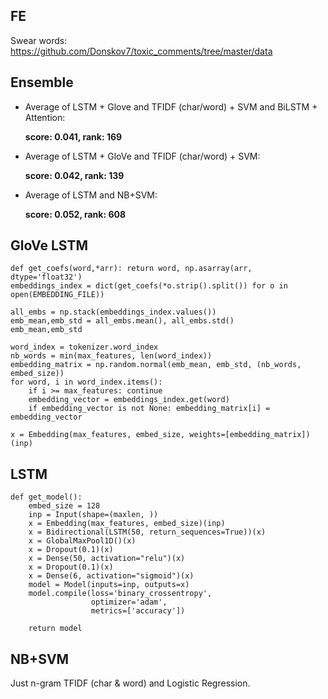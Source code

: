 ## FE

Swear words: https://github.com/Donskov7/toxic_comments/tree/master/data

## Ensemble

* Average of LSTM + Glove and TFIDF (char/word) + SVM and BiLSTM + Attention: 

  **score: 0.041, rank: 169**


* Average of LSTM + GloVe and TFIDF (char/word) + SVM: 

  **score: 0.042, rank: 139**

* Average of LSTM and NB+SVM: 

  **score: 0.052, rank: 608**

## GloVe LSTM

```
def get_coefs(word,*arr): return word, np.asarray(arr, dtype='float32')
embeddings_index = dict(get_coefs(*o.strip().split()) for o in open(EMBEDDING_FILE))

all_embs = np.stack(embeddings_index.values())
emb_mean,emb_std = all_embs.mean(), all_embs.std()
emb_mean,emb_std

word_index = tokenizer.word_index
nb_words = min(max_features, len(word_index))
embedding_matrix = np.random.normal(emb_mean, emb_std, (nb_words, embed_size))
for word, i in word_index.items():
    if i >= max_features: continue
    embedding_vector = embeddings_index.get(word)
    if embedding_vector is not None: embedding_matrix[i] = embedding_vector

x = Embedding(max_features, embed_size, weights=[embedding_matrix])(inp)
```



## LSTM

```
def get_model():
    embed_size = 128
    inp = Input(shape=(maxlen, ))
    x = Embedding(max_features, embed_size)(inp)
    x = Bidirectional(LSTM(50, return_sequences=True))(x)
    x = GlobalMaxPool1D()(x)
    x = Dropout(0.1)(x)
    x = Dense(50, activation="relu")(x)
    x = Dropout(0.1)(x)
    x = Dense(6, activation="sigmoid")(x)
    model = Model(inputs=inp, outputs=x)
    model.compile(loss='binary_crossentropy',
                  optimizer='adam',
                  metrics=['accuracy'])

    return model
```

## NB+SVM

Just n-gram TFIDF (char & word) and Logistic Regression.